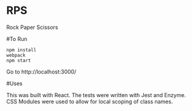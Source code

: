 # RPS
Rock Paper Scissors

#To Run
```  
npm install  
webpack   
npm start  
```
Go to http://localhost:3000/

#Uses

This was built with React. The tests were written with Jest and Enzyme. CSS
Modules were used to allow for local scoping of class names.
